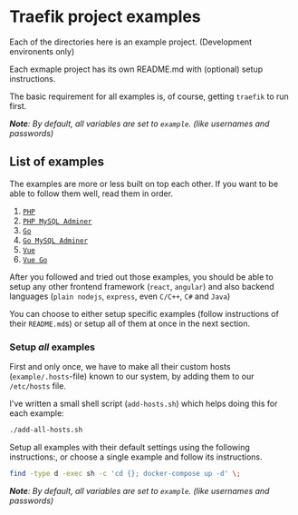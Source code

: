# Traefik project examples

Each of the directories here is an example project. (Development environents only)

Each exmaple project has its own README.md with (optional) setup instructions.

The basic requirement for all examples is, of course, getting `traefik` to run first.

***Note**: By default, all variables are set to `example`. (like usernames and passwords)*

## List of examples

The examples are more or less built on top each other. If you want to be able to follow them well, read them in order.

1. [`PHP`](./php/README.md)
1. [`PHP MySQL Adminer`](./php-mysql-adminer/README.md)
1. [`Go`](./go/README.md)
1. [`Go MySQL Adminer`](./go-mysql-adminer/README.md)
1. [`Vue`](./vue/README.md)
1. [`Vue Go`](./vue-go/README.md)

After you followed and tried out those examples, you should be able to setup any other frontend framework (`react`, `angular`) and also backend languages (`plain nodejs`, `express`, even `C/C++`, `C#` and `Java`)

You can choose to either setup specific examples (follow instructions of their `README.md`s) or setup all of them at once in the next section.

### Setup *all* examples

First and only once, we have to make all their custom hosts (`example/.hosts`-file) known to our system, by adding them to our `/etc/hosts` file.

I've written a small shell script (`add-hosts.sh`) which helps doing this for each example:

```bash
./add-all-hosts.sh
```

Setup all examples with their default settings using the following instructions:, or choose a single example and follow its instructions.

```bash
find -type d -exec sh -c 'cd {}; docker-compose up -d' \;
```

***Note**: By default, all variables are set to `example`. (like usernames and passwords)*
